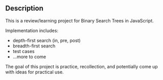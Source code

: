 ## Description

This is a review/learning project for Binary Search Trees in JavaScript.

Implementation includes:
* depth-first search (in, pre, post)
* breadth-first search
* test cases
* ...more to come

The goal of this project is practice, recollection, and potentially come up with ideas for practical use.